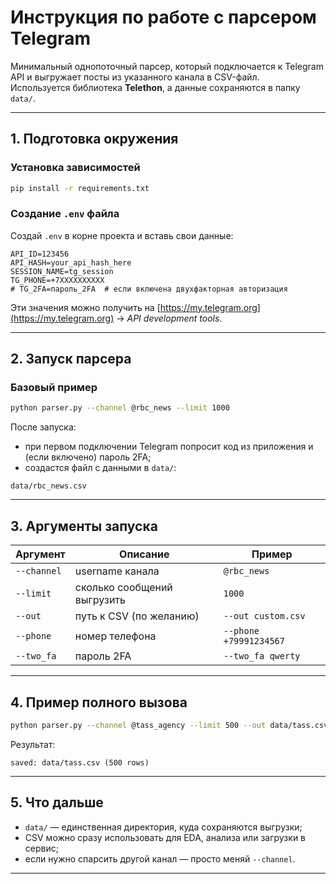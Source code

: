 # Инструкция по работе с парсером Telegram

Минимальный однопоточный парсер, который подключается к Telegram API и выгружает посты из указанного канала в CSV-файл.  
Используется библиотека **Telethon**, а данные сохраняются в папку `data/`.

---

## 1. Подготовка окружения

### Установка зависимостей
```bash
pip install -r requirements.txt
```

### Создание `.env` файла
Создай `.env` в корне проекта и вставь свои данные:

```
API_ID=123456
API_HASH=your_api_hash_here
SESSION_NAME=tg_session
TG_PHONE=+7XXXXXXXXXX
# TG_2FA=пароль_2FA  # если включена двухфакторная авторизация
```

Эти значения можно получить на [https://my.telegram.org](https://my.telegram.org) → *API development tools*.

---

## 2. Запуск парсера

### Базовый пример
```bash
python parser.py --channel @rbc_news --limit 1000
```

После запуска:
- при первом подключении Telegram попросит код из приложения и (если включено) пароль 2FA;
- создастся файл с данными в `data/`:

```
data/rbc_news.csv
```

---

## 3. Аргументы запуска

| Аргумент | Описание | Пример |
|-----------|-----------|--------|
| `--channel` | username канала | `@rbc_news` |
| `--limit` | сколько сообщений выгрузить | `1000` |
| `--out` | путь к CSV (по желанию) | `--out custom.csv` |
| `--phone` | номер телефона | `--phone +79991234567` |
| `--two_fa` | пароль 2FA | `--two_fa qwerty` |

---

## 4. Пример полного вызова
```bash
python parser.py --channel @tass_agency --limit 500 --out data/tass.csv
```

Результат:
```
saved: data/tass.csv (500 rows)
```

---

## 5. Что дальше

- `data/` — единственная директория, куда сохраняются выгрузки;
- CSV можно сразу использовать для EDA, анализа или загрузки в сервис;
- если нужно спарсить другой канал — просто меняй `--channel`.

---
